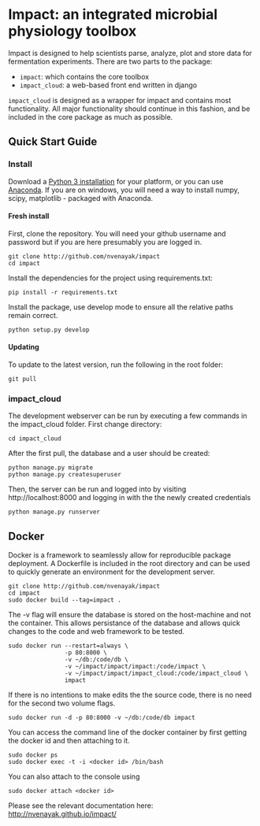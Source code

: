 Impact: an integrated microbial physiology toolbox
==================================================
Impact is designed to help scientists parse, analyze, plot and store data for fermentation experiments.
There are two parts to the package:

- `impact`: which contains the core toolbox
- `impact_cloud`: a web-based front end written in django

`impact_cloud` is designed as a wrapper for impact and contains most functionality. All major functionality should continue in this fashion, and be
included in the core package as much as possible.

## Quick Start Guide
### Install
Download a [Python 3 installation](https://www.python.org/downloads/) for your platform, 
or you can use [Anaconda](https://www.continuum.io/downloads). If you are on windows, you will need a way to install
numpy, scipy, matplotlib - packaged with Anaconda.

#### Fresh install
First, clone the repository. You will need your github username and password but if you are here presumably you are logged in.
    
    git clone http://github.com/nvenayak/impact
    cd impact

Install the dependencies for the project using requirements.txt:
	
	pip install -r requirements.txt

Install the package, use develop mode to ensure all the relative paths remain correct.

    python setup.py develop
    
#### Updating
To update to the latest version, run the following in the root folder:
    
    git pull
    
### impact_cloud
The development webserver can be run by executing a few commands in the impact_cloud folder.
First change directory:

    cd impact_cloud

After the first pull, the database and a user should be created:

    python manage.py migrate
    python manage.py createsuperuser

Then, the server can be run and logged into by visiting http://localhost:8000 and logging in with the the newly created credentials

    python manage.py runserver
 
## Docker
Docker is a framework to seamlessly allow for reproducible package deployment.
A Dockerfile is included in the root directory and can be used to quickly generate an environment for the development server.

    git clone http://github.com/nvenayak/impact
    cd impact
    sudo docker build --tag=impact .
    
The -v flag will ensure the database is stored on the host-machine and not the container. 
This allows persistance of the database and allows quick changes to the code and web framework to be tested.

    sudo docker run --restart=always \
                    -p 80:8000 \
                    -v ~/db:/code/db \
                    -v ~/impact/impact/impact:/code/impact \
                    -v ~/impact/impact/impact_cloud:/code/impact_cloud \
                    impact

If there is no intentions to make edits the the source code, there is no need for the second two volume flags.

    sudo docker run -d -p 80:8000 -v ~/db:/code/db impact

You can access the command line of the docker container by first getting the docker id and then attaching to it.
    
    sudo docker ps
    sudo docker exec -t -i <docker id> /bin/bash
    
You can also attach to the console using

    sudo docker attach <docker id>

Please see the relevant documentation here: http://nvenayak.github.io/impact/